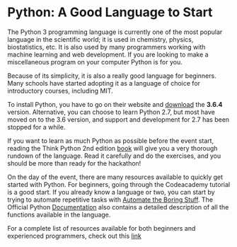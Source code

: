 # Python: A Good Language to Start

The Python 3 programming language is currently one of the most popular language in the scientific world; it is used in chemistry, physics, biostatistics, etc. It is also used by many programmers working with machine learning and web development. If you are looking to make a miscellaneous program on your computer Python is for you.

Because of its simplicity, it is also a really good language for beginners. Many schools have started adopting it as a language of choice for introductory courses, including MIT.

To install Python, you have to go on their website and [download](https://www.python.org/downloads/) the **3.6.4** version. Alternative, you can choose to learn Python 2.7, but most have moved on to the 3.6 version, and support and development for 2.7 has been stopped for a while.

If you want to learn as much Python as possible before the event start, reading the Think Python 2nd edition [book](http://greenteapress.com/wp/think-python-2e/) will give you a very thorough rundown of the language. Read it carefully and do the exercises, and you should be more than ready for the hackathon!

On the day of the event, there are many resources available to quickly get started with Python. For beginners, going through the Codeacademy tutorial is a good start. If you already know a language or two, you can start by trying to automate repetitive tasks with [Automate the Boring Stuff](https://automatetheboringstuff.com/). The Official Python [Documentation](https://docs.python.org/3/) also contains a detailed description of all the functions available in the language.

For a complete list of resources available for both beginners and experienced programmers, check out this [link](https://wiki.python.org/moin/BeginnersGuide/NonProgrammers)

